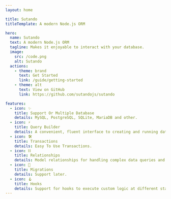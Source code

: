 ```yaml
---
layout: home

title: Sutando
titleTemplate: A modern Node.js ORM

hero:
  name: Sutando
  text: A modern Node.js ORM
  tagline: Makes it enjoyable to interact with your database.
  image:
    src: /code.png
    alt: Sutando
  actions:
    - theme: brand
      text: Get Started
      link: /guide/getting-started
    - theme: alt
      text: View on GitHub
      link: https://github.com/sutandojs/sutando

features:
  - icon: ✨
    title: Support Or Multiple Database
    details: MySQL, PostgreSQL, SQLite, MariaDB and other.
  - icon: ⚡️
    title: Query Builder
    details: A convenient, fluent interface to creating and running database queries.
  - icon: 🛠️
    title: Transactions
    details: Easy To Use Transactions.
  - icon: ⛓️
    title: Relationships
    details: Model relationships for handling complex data queries and operations.
  - icon: 🔩
    title: Migrations
    details: Support later.
  - icon: 🪝
    title: Hooks
    details: Support for hooks to execute custom logic at different stages.
---
```


<script setup>
import { useRoute } from 'vitepress'

const route = useRoute()

if (typeof _hmt != "undefined") {
  if (route?.path) {
    window._hmt.push(['_trackPageview', route.path]);
  }
}
</script>